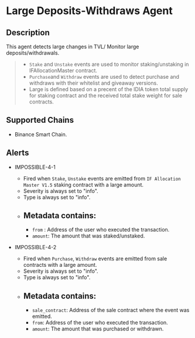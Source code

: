 # Large Deposits-Withdraws Agent

## Description

This agent detects large changes in TVL/ Monitor large deposits/withdrawals.

> - `Stake` and `Unstake` events are used to monitor staking/unstaking in IFAllocationMaster contract.
> - `Purchase`and `Withdraw` events are used to detect purchase and withdraws with their whitelist and giveaway versions.
> - Large is defined based on a precent of the IDIA token total supply for staking contract and the received total stake weight for sale contracts.

## Supported Chains

- Binance Smart Chain.

## Alerts

- IMPOSSIBLE-4-1

  - Fired when `Stake`, `Unstake` events are emitted from `IF Allocation Master V1.5` staking contract with a large amount.
  - Severity is always set to "info".
  - Type is always set to "info".
  - ## Metadata contains:
    - `from` : Address of the user who executed the transaction.
    -  `amount`: The amount that was staked/unstaked.

- IMPOSSIBLE-4-2
  - Fired when `Purchase`, `Withdraw` events are emitted from sale contracts with a large amount.
  - Severity is always set to "info".
  - Type is always set to "info".
  - ## Metadata contains:
    - `sale_contract`: Address of the sale contract where the event was emitted.
    - `from`: Address of the user who executed the transaction.
    - `amount`: The amount that was purchased or withdrawn.
